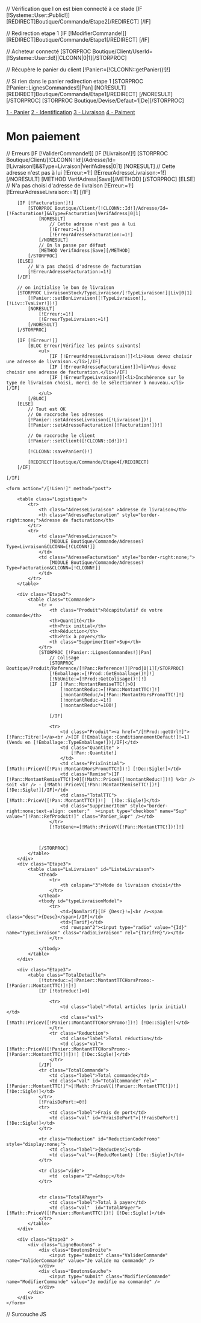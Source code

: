 // Vérification que l on est bien connecté à ce stade
[IF [!Systeme::User::Public!]]
	[REDIRECT]Boutique/Commande/Etape2[/REDIRECT]
[/IF]

// Redirection etape 1
[IF [!ModifierCommande!]]
	[REDIRECT]Boutique/Commande/Etape1[/REDIRECT]
[/IF]

// Acheteur connecté
[STORPROC Boutique/Client/UserId=[!Systeme::User::Id!]|CLCONN|0|1][/STORPROC] 

// Récupère le panier du client
[!Panier:=[!CLCONN::getPanier()!]!]

// Si rien dans le panier redirection etape 1
[STORPROC [!Panier::LignesCommandes!]|Pan]
	[NORESULT]
		[REDIRECT]Boutique/Commande/Etape1[/REDIRECT]
	[/NORESULT]
[/STORPROC]
[STORPROC Boutique/Devise/Defaut=1|De][/STORPROC]

<div class="EtapesCommande">
	<a href="/Boutique/Commande/Etape1" class="Step1">1 - Panier</a>
	<a href="/Boutique/Commande/Etape2" class="Step2">2 - Identification</a>
	<a href="/Boutique/Commande/Etape3" class="Step3 Step3Active">3 - Livraison</a>
	<a href="/Boutique/Commande/Etape4" class="Step4">4 - Paiment</a>
</div>
<div class="CommandeEtape3">
	<h1>Mon paiement</h1>
	// Erreurs
	[IF [!ValiderCommande!]]
		[IF [!Livraison!]!]
			[STORPROC Boutique/Client/[!CLCONN::Id!]/Adresse/Id=[!Livraison!]&&Type=Livraison|VerifAdress|0|1]
				[NORESULT]
					// Cette adresse n'est pas à lui
					[!Erreur:=1!]
					[!ErreurAdresseLivraison:=1!]
				[/NORESULT]
				[METHOD VerifAdress|Save][/METHOD]
			[/STORPROC] 
		[ELSE]
			// N'a pas choisi d'adresse de livraison
			[!Erreur:=1!]
			[!ErreurAdresseLivraison:=1!]
		[/IF]
	
		[IF [!Facturation!]!]
			[STORPROC Boutique/Client/[!CLCONN::Id!]/Adresse/Id=[!Facturation!]&&Type=Facturation|VerifAdress|0|1]
				[NORESULT]
					// Cette adresse n'est pas à lui
					[!Erreur:=1!]
					[!ErreurAdresseFacturation:=1!]
				[/NORESULT]
				// On la passe par défaut
				[METHOD VerifAdress|Save][/METHOD]
			[/STORPROC] 
		[ELSE]
			// N'a pas choisi d'adresse de facturation
			[!ErreurAdresseFacturation:=1!]
		[/IF]
	
		// on initialise le bon de livraison
		[STORPROC LivraisonStock/TypeLivraison/[!TypeLivraison!]|Liv|0|1]
			[!Panier::setBonLivraison([!TypeLivraison!],[!Liv::TvaLivr!])!]
			[NORESULT]
				[!Erreur:=1!]
				[!ErreurTypeLivraison:=1!]
			[/NORESULT]
		[/STORPROC]

		[IF [!Erreur!]]
			[BLOC Erreur|Vérifiez les points suivants]
				<ul>
					[IF [!ErreurAdresseLivraison!]]<li>Vous devez choisir une adresse de livraison.</li>[/IF]
					[IF [!ErreurAdresseFacturation!]]<li>Vous devez choisir une adresse de facturation.</li>[/IF]
					[IF [!ErreurTypeLivraison!]]<li>Incohérence sur le type de livraison choisi, merci de le sélectionner à nouveau.</li>[/IF]
				</ul>
			[/BLOC]
		[ELSE]
			// Tout est OK 
			// On raccroche les adresses
			[!Panier::setAdresseLivraison([!Livraison!])!]
			[!Panier::setAdresseFacturation([!Facturation!])!]

			// On raccroche le client
			[!Panier::setClient([!CLCONN::Id!])!]
	
			[!CLCONN::savePanier()!]

			[REDIRECT]Boutique/Commande/Etape4[/REDIRECT]
		[/IF]
	
	[/IF]

	<form action="/[!Lien!]" method="post">

		<table class="Logistique">
			<tr>
				<th class="AdresseLivraison" >Adresse de livraison</th>
				<th class="AdresseFacturation" style="border-right:none;">Adresse de facturation</th>
			</tr>
			<tr>
				<td class="AdresseLivraison">
					[MODULE Boutique/Commande/Adresses?Type=Livraison&CLCONN=[!CLCONN!]]
				</td>
				<td class="AdresseFacturation" style="border-right:none;">
					[MODULE Boutique/Commande/Adresses?Type=Facturation&CLCONN=[!CLCONN!]]
				</td>
			</tr>
		</table>
		
		<div class="Etape3">
			<table class="tCommande">
				<tr >
					<th class="Produit">Récapitulatif de votre commande</th>
					<th>Quantité</th>
					<th>Prix initial</th>
					<th>Réduction</th>
					<th>Prix à payer</th>
					<th class="SupprimerItem">Sup</th>
				</tr>
				[STORPROC [!Panier::LignesCommandes!]|Pan]
					// Colisage
					[STORPROC Boutique/Produit/Reference/[!Pan::Reference!]|Prod|0|1][/STORPROC]
					[!Emballage:=[!Prod::GetEmballage()!]!]
					[!NbUnite:=[!Prod::GetColisage()!]!]	
					[IF [!Pan::MontantRemiseTTC!]>0]
						[!montantReduc:=[!Pan::MontantTTC!]!]
						[!montantReduc/=[!Pan::MontantHorsPromoTTC!]!]
						[!montantReduc-=1!]
						[!montantReduc*=100!]
	
					[/IF]

					<tr>
						<td class="Produit"><a href="/[!Prod::getUrl!]">[!Pan::Titre!]</a><br />[IF [!Emballage::ConditionnementDefaut!]!=1](Vendu en [!Emballage::TypeEmballage!])[/IF]</td>
						<td class="Quantite" >
							[!Pan::Quantite!]
						</td>
						<td class="PrixInitial">[!Math::PriceV([!Pan::MontantHorsPromoTTC!])!] [!De::Sigle!]</td>
						<td class="Remise">[IF [!Pan::MontantRemiseTTC!]>0][!Math::PriceV([!montantReduc!])!] %<br /> soit <br /> - [!Math::PriceV([!Pan::MontantRemiseTTC!])!] [!De::Sigle!][/IF]</td>
						<td class="TotalTTC">[!Math::PriceV([!Pan::MontantTTC!])!]  [!De::Sigle!]</td>
						<td class="SupprimerItem" style="border-right:none;text-align: center;"  ><input type="checkbox" name="Sup" value="[!Pan::RefProduit!]" class="Panier_Supr" /></td>
					</tr>
					[!TotGene+=[!Math::PriceV([!Pan::MontantTTC!])!]!]



				[/STORPROC]
			</table>
		</div>
		<div class="Etape3">
			<table class="LaLivraison" id="ListeLivraison">
				<thead>
					<tr>
						<th colspan="3">Mode de livraison choisi</th>
					</tr>
				</thead>
				<tbody id="typeLivraisonModel">
					<tr>
						<td>{NomTarif}[IF {Desc}!=]<br /><span class="desc">{Desc}</span>[/IF]</td>
						<td>{Tarif}</td>
						<td rowspan"2"><input type="radio" value="{Id}" name="TypeLivraison" class="radioLivraison" rel="{TarifFR}"/></td>
					</tr>
					
				</tbody>
			</table>
		</div>	
		
		<div class="Etape3">
			<table class="TotalDetaille">
				[!totreduc:=[!Panier::MontantTTCHorsPromo:-[!Panier::MontantTTC!]!]!]
				[IF [!totreduc!]>0]

					<tr>
						<td class="label">Total articles (prix initial)</td>
						<td class="val">[!Math::PriceV([!Panier::MontantTTCHorsPromo!])!] [!De::Sigle!]</td>
					</tr>
					<tr class="Reduction">
						<td class="label">Total réduction</td>
						<td class="val">[!Math::PriceV([!Panier::MontantTTCHorsPromo:-[!Panier::MontantTTC!]!])!] [!De::Sigle!]</td>
					</tr>
				[/IF]
				<tr class="TotalCommande">
					<td class="label">Total commande</td>
					<td class="val" id="TotalCommande" rel="[!Panier::MontantTTC!]">[!Math::PriceV([!Panier::MontantTTC!])!] [!De::Sigle!]</td>
				</tr>
				[!FraisDePort:=0!]
				<tr>
					<td class="label">Frais de port</td>
					<td class="val" id="FraisDePort">[!FraisDePort!] [!De::Sigle!]</td>
				</tr>
				
				<tr class="Reduction" id="ReductionCodePromo" style="display:none;">
					<td class="label">{ReducDesc}</td>
					<td class="val">-{ReducMontant} [!De::Sigle!]</td>
				</tr>

				<tr class="vide">
					<td  colspan="2">&nbsp;</td>
				</tr>


				<tr class="TotalAPayer">
					<td class="label">Total à payer</td>
					<td class="val"  id="TotalAPayer">[!Math::PriceV([!Panier::MontantTTC!])!] [!De::Sigle!]</td>
				</tr>
			</table>
		</div>
		
		<div class="Etape3" >
			<div class="LigneBoutons" >
				<div class="BoutonsDroite">
					<input type="submit" class="ValiderCommande" name="ValiderCommande" value="Je valide ma commande" />
				</div>
				<div class="BoutonsGauche">
					<input type="submit" class="ModifierCommande" name="ModifierCommande" value="Je modifie ma commande" />
				</div>
			</div>
		</div>
	</form>
</div>	
// Surcouche JS
<script type="text/javascript">
	function showMoreAdresses( lien, type ) {
		$$('div.AdresseType' + type).each( function(div) {
			div.setStyle('display', 'block');
		});
		lien.setStyle('display','none');
	}
	$$('a.ChooseMoreAdresses').setStyle('display','block');


	function getLivraison () {
		//initialisation
		var sel = $$('.AdresseRadioLivraison');
		var req = {};

		//On va chercher tous les combos et radios d'attributs
		sel.each(function (item,index){
			var lalivraison = item.get('name');
			var valeurlivraison = -1;
			switch (item.get('type')){
				case "radio":
					if (item.get('checked')){
						valeurlivraison = item.get('value');
						//On stocke les informations dans le tableau de requete
						req[lalivraison] = valeurlivraison;
					}
				break;
			}
		});
		
		//On execute la requete
		var r = new Request.JSON({
			url:'/LivraisonStock/TypeLivraison/GetTarifLivraison.json',
			data:req,
			onSuccess: function (json,text){
				//on recupere le container de la liste
				var location = $('ListeLivraison');
				if (!location.initialized){
					//On recupere le modele de ligne de livraison
					var model = $('typeLivraisonModel');
					// On detache et on stocke le modele dans la variable model
					model.dispose();
					location.model = model;
					//on initialise le tableau des lignes
					location.lignes = []
					//on definit la liste comme initialisée
					location.initialized = true;
				}else{
					var model = location.model;
					//on efface les lignes
					location.lignes.each(function (item,index){
						item.dispose();
						item.clear;
					})
					location.lignes = [];
				}
				
				//on boucle sur les types de livraisons et on cree une ligne pour chaque.
				var moinscher = -1;
				json.TypeLivraison.each(function (item,index){
					//on clone le modele
					var u = model.clone();
					var t = u.get('html');
					item.TarifFR = item.Tarif;
					item.Tarif = setPrice(item.Tarif);
					t = u.set('html',t.substitute(item));
					location.adopt(u);
					location.lignes.push(u);
					
					//selection du moins cher
					if (moinscher==-1||moinscher>parseFloat(json.Tarif)){
						u.getElement('input').set('checked',true);
					}
					// enlever pour éviter que ça ce coche le mini chaque fois que l'on change de choix de tarif
					u.getElement('input').addEvent('click',refreshTotal);
				})

				//on recalcule le total
				refreshTotal();
			},
			onError: function (error){
				alert('probleme de connexion');
			}
		}).send();
	}


	/**
	* met a jour les totaux de la commande avec les frais de port	
	*/
	function refreshTotal(){
		var rads = $$('.radioLivraison');
		var valeurlivraison = 0;
		rads.each(function (item,index) {
			if (item.get('checked')){
				valeurlivraison = parseFloat(item.get('rel'));
			}
		})
		//Mise a jour du total
		var tc = parseFloat($('TotalCommande').get('rel'));
		$('FraisDePort').set('html',setPrice(valeurlivraison));
		$('TotalAPayer').set('html',setPrice(tc+valeurlivraison));
/*		
		$('ReducMontantCodePromo').set('html',setPrice(valeurlivraison));
*/

	
	}
	window.addEvent('domready',function () {
		getLivraison();
		//mise en place des evenemts sur les radios de chois de l'adresse de livraison
		var sel = $$('.AdresseRadioLivraison');
		sel.each(function (item,index){
			item.addEvent('click',function (e) {
				getLivraison();
			})
		})
	});
	function setPrice(nStr){
		nStr = parseFloat(nStr);
		nStr =  Math.floor(nStr*Math.pow(10,2))/Math.pow(10,2);
		nStr+='';
		x = nStr.split('.');
		x1 = x[0];
		if (x[1])x[1] = x[1].length==1 ? x[1]+'0':x[1];
		else x[1]="00";
		x2 = x.length > 1 ? ',' + x[1] : '';
		return x1 + x2 + '  [!De::Sigle!]';
	}

</script>